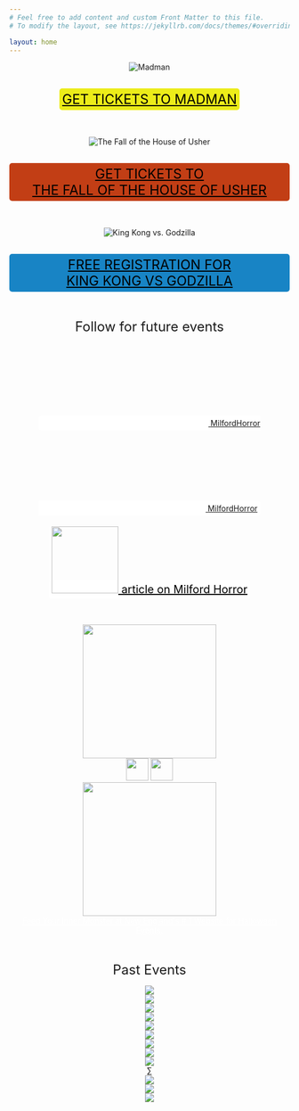```yaml
---
# Feel free to add content and custom Front Matter to this file.
# To modify the layout, see https://jekyllrb.com/docs/themes/#overriding-theme-defaults

layout: home
---
```


<center>
<img alt="Madman" src="/assets/MadmanBanner.png">
<p><a style="margin-top: 1rem; font-size: 1.5rem; background: #ecec19; color: #000000; padding: 5px; border-radius: 5px; display: inline-block;" href="https://www.eventbrite.com/e/watch-a-horror-movie-in-the-woods-madman-tickets-1538026010199?aff=oddtdtcreator">GET TICKETS TO <span style="white-space: nowrap;">MADMAN</span></a>

<p style="margin-top:3rem;">
<img alt="The Fall of the House of Usher" src="/assets/TheFallOfTheHouseOfUsherBanner.png">
<p><a style="margin-top: 1rem; font-size: 1.5rem; background: #c23e15; color: #000000; padding: 5px; border-radius: 5px; display: inline-block;" href="https://www.eventbrite.com/e/the-fall-of-the-house-of-usher-1928-with-live-score-by-sea-of-bones-tickets-1623767625679?aff=oddtdtcreator">GET TICKETS TO <span style="white-space: nowrap;">THE FALL OF THE HOUSE OF USHER</span></a>

<p style="margin-top:3rem;">
<img alt="King Kong vs. Godzilla" src="/assets/GodzillaBanner.jpg">
<p><a style="margin-top: 1rem; font-size: 1.5rem; background: #1884c5; color: #000000; padding: 5px; border-radius: 5px; display: inline-block;" href="https://milford-pl.libcal.com/event/15321300">FREE REGISTRATION FOR <span style="white-space: nowrap;">KING KONG VS GODZILLA</span></a>

<p style="margin-top:3rem;">
<span style="font-size: 1.5rem;">Follow for future events</span>
<p>
<span style="border-radius: 5px; background: white; color: black; padding: 5px;">
      <a href="https://www.facebook.com/MilfordHorror">
	<svg class="svg-icon"><use xlink:href="/assets/minima-social-icons.svg#facebook"></use></svg>
	<span class="username">MilfordHorror</span>
      </a>
      <a href="https://instagram.com/MilfordHorror">
	<svg class="svg-icon"><use xlink:href="/assets/minima-social-icons.svg#instagram"></use></svg>
	<span class="username">MilfordHorror</span>
      </a>
      </span>


<p style="margin-top:1.5rem;">
<a href="https://ctmirror.org/2024/08/09/ct-milford-horror-movies/" style="border-radius: 5px; background: white; color: black; line-height: 20px; padding: 5px; font-size: 20px;">
<img src="/assets/ctmirror.png" style="width: 120px; margin-bottom: 8px;"> article on Milford Horror</a>


<p style="margin-top:3rem; color: white">
<div class="friend-boxes">
<div class="friend-box">
<img src="/assets/dotpweb.jpeg" style="width: 240px;"><br/>
<a href="https://podcasts.apple.com/us/podcast/dont-open-this-podcast/id1616443756"><img src="/assets/dotp-apple.png" style="height: 40px;"></a>
<a href="https://open.spotify.com/show/7rO3cBmL3I8Z3BxZO1mDOM"><img src="/assets/dotp-spotify.png" style="height: 40px;"></a>
</div>

<div class="friend-box">
<a href="https://www.halloweennewengland.com/" style="color: white">
<img src="/assets/hne.png" style="width: 240px"><br/>
Feed Your Inner Monster at New England's # 1 Website for Halloween Events.
</a>
</div>
</div>

<p style="margin-top:3rem;">
<span style="font-size: 1.5rem;">Past Events</span>
  <div class="past-events">
    <div>
      <img src="/assets/past-thing.jpg">
    </div>
    <div>
      <img src="/assets/past-rocktober.jpg">
    </div>
    <div>
      <img src="/assets/past-omen.jpg">
    </div>
    <div>
      <img src="/assets/past-ticks.jpg">
    </div>
    <div>
      <img src="/assets/past-f13p2.jpg">
    </div>
    <div>
      <img src="/assets/past-thewitch.jpg">
    </div>
    <div>
      <img src="/assets/past-exorcist.jpg">
    </div>
    <div>
      <img src="/assets/past-ed2.jpg">
    </div>
    <div>
      <img src="/assets/past-f13.jpg">
    </div>
∑    <div>
      <img src="/assets/past-blairwitch.jpg">
    </div>
    <div>
      <img src="/assets/past-mpl.jpg">
    </div>
    <div>
      <img src="/assets/past-mac.jpg">
    </div>
</div>

  <script type="text/javascript">
    $(document).ready(function(){
      $('.past-events').slick({
      });
    });
  </script>
				
